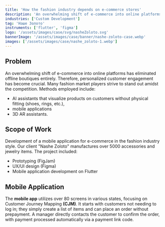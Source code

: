 ```yaml
---
title: 'How the fashion industry depends on e-commerce stores'
description: 'An overwhelming shift of e-commerce into online platforms has eliminated offline boutiques entirely.'
industries: ['Custom Development']
tag: 'Наше Золото'
instruments: ['flutter', 'figma']
logo: '/assets/images/case/svg/nasheZoloto.svg'
bannerImage: '/assets/images/case/banner/nashe-zoloto-case.webp'
images: ['/assets/images/case/nashe_zoloto-1.webp']
---
```


## Problem

An overwhelming shift of e-commerce into online platforms has eliminated offline boutiques entirely. Therefore, personalized customer engagement has become crucial. Many fashion market players strive to stand out amidst the competition. Methods employed include:

- AI assistants that visualize products on customers without physical fitting (shoes, rings, etc.),
- mobile applications
- 3D AR assistants.

## Scope of Work

Development of a mobile application for e-commerce in the fashion industry style. Our client "Nashе Zoloto" manufactures over 5000 accessories and jewelry items. The project included:

- Prototyping (FigJam)
- UX/UI design (Figma)
- Mobile application development on Flutter

## Mobile Application

The <strong>mobile app</strong> utilizes over 80 screens in various states, focusing on Customer Journey Mapping <strong>(CJM)</strong>. It starts with customers not needing to log in; they simply create a list of items and can place an order without prepayment. A manager directly contacts the customer to confirm the order, with payment processed automatically via a payment link code.
